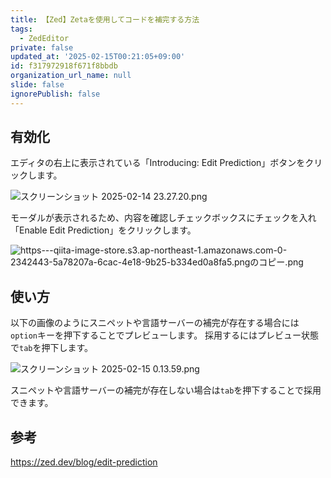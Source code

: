 ```yaml
---
title: 【Zed】Zetaを使用してコードを補完する方法
tags:
  - ZedEditor
private: false
updated_at: '2025-02-15T00:21:05+09:00'
id: f317972918f671f8bbdb
organization_url_name: null
slide: false
ignorePublish: false
---
```

## 有効化

エディタの右上に表示されている「Introducing: Edit Prediction」ボタンをクリックします。

![スクリーンショット 2025-02-14 23.27.20.png](https://qiita-image-store.s3.ap-northeast-1.amazonaws.com/0/2342443/2413981f-26af-490f-b5ce-007f816ef822.png)

モーダルが表示されるため、内容を確認しチェックボックスにチェックを入れ「Enable Edit Prediction」をクリックします。

![https---qiita-image-store.s3.ap-northeast-1.amazonaws.com-0-2342443-5a78207a-6cac-4e18-9b25-b334ed0a8fa5.pngのコピー.png](https://qiita-image-store.s3.ap-northeast-1.amazonaws.com/0/2342443/2e6881da-cf51-4915-89fb-5e4f92d1a5a8.png)

## 使い方

以下の画像のようにスニペットや言語サーバーの補完が存在する場合には`option`キーを押下することでプレビューします。
採用するにはプレビュー状態で`tab`を押下します。

![スクリーンショット 2025-02-15 0.13.59.png](https://qiita-image-store.s3.ap-northeast-1.amazonaws.com/0/2342443/981152e5-fb89-43a6-9db2-cc7cc1b642d3.png)

スニペットや言語サーバーの補完が存在しない場合は`tab`を押下することで採用できます。

## 参考

https://zed.dev/blog/edit-prediction
